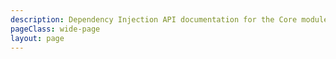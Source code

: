 ```yaml
---
description: Dependency Injection API documentation for the Core module.
pageClass: wide-page
layout: page
---
```

<CodeDocumentation parentPackageId="src.ce.core.dependency_injection" show-all-classes show-all-functions />
